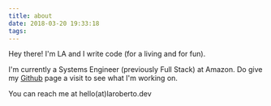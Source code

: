 ```yaml
---
title: about
date: 2018-03-20 19:33:18
tags:
---
```


Hey there! I'm LA and I write code (for a living and for fun).

I'm currently a Systems Engineer (previously Full Stack) at Amazon. Do give my [Github](https://github.com/teh-username) page a visit to see what I'm working on.

You can reach me at hello(at)laroberto.dev
